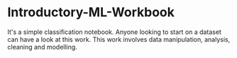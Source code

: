 # Introductory-ML-Workbook
It's a simple classification notebook. Anyone looking to start on a dataset can have a look at this work. This work involves data manipulation, analysis, cleaning and modelling. 
